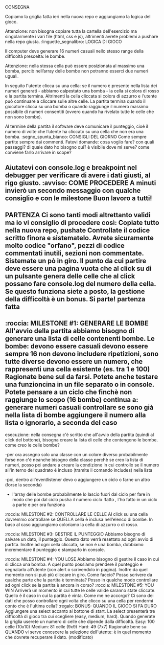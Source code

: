 CONSEGNA

Copiamo la griglia fatta ieri nella nuova repo e aggiungiamo la logica del gioco.

Attenzione: non bisogna copiare tutta la cartella dell'esercizio ma singolarmente i vari file (html, css e js), altrimenti avrete problemi a pushare nella repo giusta.
:linguette_segnalibro: LOGICA DI GIOCO

Il computer deve generare 16 numeri casuali nello stesso range della difficoltà prescelta: le bombe.

Attenzione: nella stessa cella può essere posizionata al massimo una bomba, perciò nell’array delle bombe non potranno esserci due numeri uguali.

In seguito l'utente clicca su una cella: se il numero è presente nella lista dei numeri generati - abbiamo calpestato una bomba - la cella si colora di rosso e la partita termina. Altrimenti la cella cliccata si colora di azzurro e l'utente può continuare a cliccare sulle altre celle.
La partita termina quando il giocatore clicca su una bomba o quando raggiunge il numero massimo possibile di numeri consentiti (ovvero quando ha rivelato tutte le celle che non sono bombe).

Al termine della partita il software deve comunicare il punteggio, cioè il numero di volte che l’utente ha cliccato su una cella che non era una bomba.
:segno_spunta_bianco: CONSIGLI DEL GIORNO
Come sempre partite sempre dai commenti.
Fatevi domande: cosa voglio fare? con quali passaggi? di quale dato ho bisogno qui? è visibile dove mi serve? come conviene farlo arrivare in scope?

Aiutatevi con console.log e breakpoint nel debugger per verificare di avere i dati giusti, al rigo giusto.
:avviso: COME PROCEDERE
A minuti invierò un secondo messaggio con qualche consiglio e con le milestone
Buon lavoro a tutti!
--------------------------------------
PARTENZA
Ci sono tanti modi altrettanto validi ma io vi consiglio di procedere così:
Copiate tutto nella nuova repo, pushate
Controllate il codice scritto finora e sistematelo. Avrete sicuramente molto codice "orfano", pezzi di codice commentati inutili, sezioni non commentate. Sistemate un pò in giro.
Il punto da cui partire deve essere una pagina vuota che al click su di un pulsante genera delle celle che al click possano fare console.log del numero della cella. Se questo funziona siete a posto, la gestione della difficoltà è un bonus.
Si parte!
partenza fatta
------------------------------------





:roccia: MILESTONE #1: GENERARE LE BOMBE
All'avvio della partita abbiamo bisogno di generare una lista di celle contenenti bombe. Le bombe:
devono essere casuali
devono essere sempre 16
non devono includere ripetizioni, sono tutte diverse
devono essere un numero, che rappresenti una cella esistente (es. tra 1 e 100)
Ragionate bene sul da farsi. Potete anche testare una funzioncina in un file separato o in console.
Potete pensare a un ciclo che finchè non raggiunge lo scopo (16 bombe) continua a:
generare numeri casuali
controllare se sono già nella lista di bombe
aggiungere il numero alla lista o ignorarlo, a seconda del caso
-------
esecuzione:
nella consegna c'è scritto che all'avvio della partita (quindi al click del bottone), bisogna creare la lista di celle che contengono le bombe.
come creo le celle bombe?

-per ora assegno solo una classe con un colore diverso probabilmente
forse non c'è neanche bisogno della classe perchè se creo la lista di numeri, posso poi andare a creare la condizione in cui controllo se il numero all'in terno del quadrato è incluso (tramite il comando includes) nella lista 



-poi, dentro all'eventlistener devo o aggiungere un ciclo o farne un altro (forse la seconda) 

- l'array delle bombe probabilmente lo lascio fuori dal ciclo per fare in modo  che poi dal ciclo pusha il numero ciclo !fatto , l'ho fatto in un ciclo a parte e per ora funziona



:roccia: MILESTONE #2: CONTROLLARE LE CELLE
Al click su una cella dovremmo controllare se QUELLA cella è inclusa nell'elenco di bombe. In baso al caso aggiungiamo coloriamo la cella di azzurro o di rosso.






:roccia: MILESTONE #3: GESTIRE IL PUNTEGGIO
Abbiamo bisogno di salvare un dato, il punteggio. Questo dato verrà resettato ad ogni avvio di partita. Inoltre ad ogni cella cliccata, se non è una bomba, dobbiamo incrementare il punteggio e stamparlo in console.






:roccia: MILESTONE #4: YOU LOSE
Abbiamo bisogno di gestire il caso in cui si clicca una bomba. A quel punto possiamo prendere il punteggio e segnalarlo all'utente (con alert o scrivendolo in pagina).
Inoltre da quel momento non si può più cliccare in giro.
Come faccio? Posso scrivere da qualche parte che la partita è terminata?
Posso in qualche modo controllare ad ogni click se la partita è ancora in corso?
:roccia: MILESTONE #5: YOU WIN
Arriverà un momento in cui tutte le celle valide saranno state cliccate. Quello è il caso in cui la partita è vinta. Come me ne accorgo? Ci sono dei dati che posso controllare ogni volta che clicco su una cella per rendermi conto che è l'ultima cella?
:regalo: BONUS: QUANDO IL GIOCO SI FA DURO
Aggiungere una select accanto al bottone di start. La select presenterà tre difficoltà di gioco tra cui scegliere (easy, medium, hard).
Quando generate la griglia userete un numero di celle che dipende dalla difficoltà.
Easy: 100 celle (10x10)
Medium: 81 celle (9x9)
Hard: 49 (7x7)
Ragionate bene su QUANDO vi serve conoscere la selezione dell'utente: è in quel momento che dovrete recuperare il dato. (modificato) 